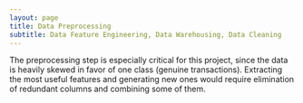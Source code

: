 ```yaml
---
layout: page
title: Data Preprocessing
subtitle: Data Feature Engineering, Data Warehousing, Data Cleaning
---
```


The preprocessing step is especially critical for this project, since the data is heavily skewed in favor of one class (genuine transactions). Extracting the most useful features and generating new ones would require elimination of redundant columns and combining some of them.

